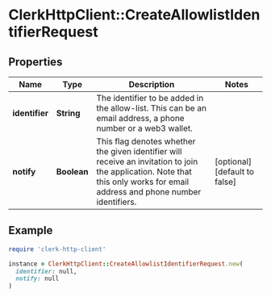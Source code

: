 # ClerkHttpClient::CreateAllowlistIdentifierRequest

## Properties

| Name | Type | Description | Notes |
| ---- | ---- | ----------- | ----- |
| **identifier** | **String** | The identifier to be added in the allow-list. This can be an email address, a phone number or a web3 wallet. |  |
| **notify** | **Boolean** | This flag denotes whether the given identifier will receive an invitation to join the application. Note that this only works for email address and phone number identifiers. | [optional][default to false] |

## Example

```ruby
require 'clerk-http-client'

instance = ClerkHttpClient::CreateAllowlistIdentifierRequest.new(
  identifier: null,
  notify: null
)
```

